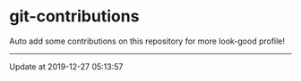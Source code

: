 # git-contributions

Auto add some contributions on this repository for more look-good profile!

---

Update at 2019-12-27 05:13:57
